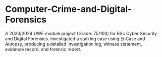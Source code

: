 # Computer-Crime-and-Digital-Forensics
A 2023/2024 UWE module project (Grade: 75/100) for BSc Cyber Security and Digital Forensics. Investigated a stalking case using EnCase and Autopsy, producing a detailed investigation log, witness statement, evidence record, and forensic report.
